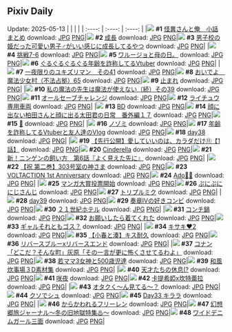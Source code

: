 ## Pixiv Daily
Update: 2025-05-13
|      |      |      |
| :----: | :----: | :----: |
|![](https://pixiv.microyu.workers.dev/c/240x480/img-master/img/2025/05/11/18/41/21/130295043_p0_master1200.jpg) **#1** [怪異さんと俺＿小話まとめ](https://www.pixiv.net/artworks/130295043) download: [JPG](https://pixiv.microyu.workers.dev/img-original/img/2025/05/11/18/41/21/130295043_p0.jpg) [PNG](https://pixiv.microyu.workers.dev/img-original/img/2025/05/11/18/41/21/130295043_p0.png)|![](https://pixiv.microyu.workers.dev/c/240x480/img-master/img/2025/05/11/00/07/48/130266987_p0_master1200.jpg) **#2** [成長](https://www.pixiv.net/artworks/130266987) download: [JPG](https://pixiv.microyu.workers.dev/img-original/img/2025/05/11/00/07/48/130266987_p0.jpg) [PNG](https://pixiv.microyu.workers.dev/img-original/img/2025/05/11/00/07/48/130266987_p0.png)|![](https://pixiv.microyu.workers.dev/c/240x480/img-master/img/2025/05/11/00/00/24/130266304_p0_master1200.jpg) **#3** [男子校の姫だった可愛い男子♂がいい感じに成長してるやつ](https://www.pixiv.net/artworks/130266304) download: [JPG](https://pixiv.microyu.workers.dev/img-original/img/2025/05/11/00/00/24/130266304_p0.jpg) [PNG](https://pixiv.microyu.workers.dev/img-original/img/2025/05/11/00/00/24/130266304_p0.png)|
|![](https://pixiv.microyu.workers.dev/c/240x480/img-master/img/2025/05/11/14/34/49/130286899_p0_master1200.jpg) **#4** [挑戦7-6](https://www.pixiv.net/artworks/130286899) download: [JPG](https://pixiv.microyu.workers.dev/img-original/img/2025/05/11/14/34/49/130286899_p0.jpg) [PNG](https://pixiv.microyu.workers.dev/img-original/img/2025/05/11/14/34/49/130286899_p0.png)|![](https://pixiv.microyu.workers.dev/c/240x480/img-master/img/2025/05/11/11/29/07/130281891_p0_master1200.jpg) **#5** [ワルージョと母の日。](https://www.pixiv.net/artworks/130281891) download: [JPG](https://pixiv.microyu.workers.dev/img-original/img/2025/05/11/11/29/07/130281891_p0.jpg) [PNG](https://pixiv.microyu.workers.dev/img-original/img/2025/05/11/11/29/07/130281891_p0.png)|![](https://pixiv.microyu.workers.dev/c/240x480/img-master/img/2025/05/11/21/11/51/130301389_p0_master1200.jpg) **#6** [ぐるぐるぐるぐる年齢を詐称してるVtuber](https://www.pixiv.net/artworks/130301389) download: [JPG](https://pixiv.microyu.workers.dev/img-original/img/2025/05/11/21/11/51/130301389_p0.jpg) [PNG](https://pixiv.microyu.workers.dev/img-original/img/2025/05/11/21/11/51/130301389_p0.png)|
|![](https://pixiv.microyu.workers.dev/c/240x480/img-master/img/2025/05/11/17/17/58/130291868_p0_master1200.jpg) **#7** [一夜限りのユキズリマン　その41](https://www.pixiv.net/artworks/130291868) download: [JPG](https://pixiv.microyu.workers.dev/img-original/img/2025/05/11/17/17/58/130291868_p0.jpg) [PNG](https://pixiv.microyu.workers.dev/img-original/img/2025/05/11/17/17/58/130291868_p0.png)|![](https://pixiv.microyu.workers.dev/c/240x480/img-master/img/2025/05/11/16/44/48/130290752_p0_master1200.jpg) **#8** [おいでよ　魔法少女村（不法占拠）65](https://www.pixiv.net/artworks/130290752) download: [JPG](https://pixiv.microyu.workers.dev/img-original/img/2025/05/11/16/44/48/130290752_p0.jpg) [PNG](https://pixiv.microyu.workers.dev/img-original/img/2025/05/11/16/44/48/130290752_p0.png)|![](https://pixiv.microyu.workers.dev/c/240x480/img-master/img/2025/05/12/00/00/20/130309613_p0_master1200.jpg) **#9** [止まれ](https://www.pixiv.net/artworks/130309613) download: [JPG](https://pixiv.microyu.workers.dev/img-original/img/2025/05/12/00/00/20/130309613_p0.jpg) [PNG](https://pixiv.microyu.workers.dev/img-original/img/2025/05/12/00/00/20/130309613_p0.png)|
|![](https://pixiv.microyu.workers.dev/c/240x480/img-master/img/2025/05/11/00/01/04/130266478_p0_master1200.jpg) **#10** [私の魔法の先生は魔法が使えない（続）その39](https://www.pixiv.net/artworks/130266478) download: [JPG](https://pixiv.microyu.workers.dev/img-original/img/2025/05/11/00/01/04/130266478_p0.jpg) [PNG](https://pixiv.microyu.workers.dev/img-original/img/2025/05/11/00/01/04/130266478_p0.png)|![](https://pixiv.microyu.workers.dev/c/240x480/img-master/img/2025/05/12/18/35/28/130331446_p0_master1200.jpg) **#11** [オールセーブチャレンジ](https://www.pixiv.net/artworks/130331446) download: [JPG](https://pixiv.microyu.workers.dev/img-original/img/2025/05/12/18/35/28/130331446_p0.jpg) [PNG](https://pixiv.microyu.workers.dev/img-original/img/2025/05/12/18/35/28/130331446_p0.png)|![](https://pixiv.microyu.workers.dev/c/240x480/img-master/img/2025/05/11/19/56/22/130297827_p0_master1200.jpg) **#12** [ライチュウ専用車両](https://www.pixiv.net/artworks/130297827) download: [JPG](https://pixiv.microyu.workers.dev/img-original/img/2025/05/11/19/56/22/130297827_p0.jpg) [PNG](https://pixiv.microyu.workers.dev/img-original/img/2025/05/11/19/56/22/130297827_p0.png)|
|![](https://pixiv.microyu.workers.dev/c/240x480/img-master/img/2025/05/11/00/00/03/130266138_p0_master1200.jpg) **#13** [BD](https://www.pixiv.net/artworks/130266138) download: [JPG](https://pixiv.microyu.workers.dev/img-original/img/2025/05/11/00/00/03/130266138_p0.jpg) [PNG](https://pixiv.microyu.workers.dev/img-original/img/2025/05/11/00/00/03/130266138_p0.png)|![](https://pixiv.microyu.workers.dev/c/240x480/img-master/img/2025/05/11/19/03/21/130295936_p0_master1200.jpg) **#14** [顔に出ない柏田さんと顔に出る太田君の日常　番外編１７](https://www.pixiv.net/artworks/130295936) download: [JPG](https://pixiv.microyu.workers.dev/img-original/img/2025/05/11/19/03/21/130295936_p0.jpg) [PNG](https://pixiv.microyu.workers.dev/img-original/img/2025/05/11/19/03/21/130295936_p0.png)|![](https://pixiv.microyu.workers.dev/c/240x480/img-master/img/2025/05/12/00/13/34/130310572_p0_master1200.jpg) **#15** [🪽](https://www.pixiv.net/artworks/130310572) download: [JPG](https://pixiv.microyu.workers.dev/img-original/img/2025/05/12/00/13/34/130310572_p0.jpg) [PNG](https://pixiv.microyu.workers.dev/img-original/img/2025/05/12/00/13/34/130310572_p0.png)|
|![](https://pixiv.microyu.workers.dev/c/240x480/img-master/img/2025/05/11/03/49/21/130273667_p0_master1200.jpg) **#16** [ノゾミ](https://www.pixiv.net/artworks/130273667) download: [JPG](https://pixiv.microyu.workers.dev/img-original/img/2025/05/11/03/49/21/130273667_p0.jpg) [PNG](https://pixiv.microyu.workers.dev/img-original/img/2025/05/11/03/49/21/130273667_p0.png)|![](https://pixiv.microyu.workers.dev/c/240x480/img-master/img/2025/05/12/21/23/48/130337402_p0_master1200.jpg) **#17** [年齢を詐称してるVtuberと友人達のVlog](https://www.pixiv.net/artworks/130337402) download: [JPG](https://pixiv.microyu.workers.dev/img-original/img/2025/05/12/21/23/48/130337402_p0.jpg) [PNG](https://pixiv.microyu.workers.dev/img-original/img/2025/05/12/21/23/48/130337402_p0.png)|![](https://pixiv.microyu.workers.dev/c/240x480/img-master/img/2025/05/11/02/04/48/130271443_p0_master1200.jpg) **#18** [day38](https://www.pixiv.net/artworks/130271443) download: [JPG](https://pixiv.microyu.workers.dev/img-original/img/2025/05/11/02/04/48/130271443_p0.jpg) [PNG](https://pixiv.microyu.workers.dev/img-original/img/2025/05/11/02/04/48/130271443_p0.png)|
|![](https://pixiv.microyu.workers.dev/c/240x480/img-master/img/2025/05/12/20/00/42/130334235_p0_master1200.jpg) **#19** [【先行公開】愛していいのは、カラダだけ⑪【1話】](https://www.pixiv.net/artworks/130334235) download: [JPG](https://pixiv.microyu.workers.dev/img-original/img/2025/05/12/20/00/42/130334235_p0.jpg) [PNG](https://pixiv.microyu.workers.dev/img-original/img/2025/05/12/20/00/42/130334235_p0.png)|![](https://pixiv.microyu.workers.dev/c/240x480/img-master/img/2025/05/11/16/31/55/130290377_p0_master1200.jpg) **#20** [Cinderella](https://www.pixiv.net/artworks/130290377) download: [JPG](https://pixiv.microyu.workers.dev/img-original/img/2025/05/11/16/31/55/130290377_p0.jpg) [PNG](https://pixiv.microyu.workers.dev/img-original/img/2025/05/11/16/31/55/130290377_p0.png)|![](https://pixiv.microyu.workers.dev/c/240x480/img-master/img/2025/05/12/11/08/40/130322367_p0_master1200.jpg) **#21** [新！ニンゲンの飼い方　第6話『よく見えた先に』](https://www.pixiv.net/artworks/130322367) download: [JPG](https://pixiv.microyu.workers.dev/img-original/img/2025/05/12/11/08/40/130322367_p0.jpg) [PNG](https://pixiv.microyu.workers.dev/img-original/img/2025/05/12/11/08/40/130322367_p0.png)|
|![](https://pixiv.microyu.workers.dev/c/240x480/img-master/img/2025/05/11/16/02/34/130289513_p0_master1200.jpg) **#22** [【祝 第二巻】303号室の神さま](https://www.pixiv.net/artworks/130289513) download: [JPG](https://pixiv.microyu.workers.dev/img-original/img/2025/05/11/16/02/34/130289513_p0.jpg) [PNG](https://pixiv.microyu.workers.dev/img-original/img/2025/05/11/16/02/34/130289513_p0.png)|![](https://pixiv.microyu.workers.dev/c/240x480/img-master/img/2025/05/12/00/00/02/130309476_p0_master1200.jpg) **#23** [VOLTACTION 1st Anniversary](https://www.pixiv.net/artworks/130309476) download: [JPG](https://pixiv.microyu.workers.dev/img-original/img/2025/05/12/00/00/02/130309476_p0.jpg) [PNG](https://pixiv.microyu.workers.dev/img-original/img/2025/05/12/00/00/02/130309476_p0.png)|![](https://pixiv.microyu.workers.dev/c/240x480/img-master/img/2025/05/12/01/03/10/130312582_p0_master1200.jpg) **#24** [Ado🥀💙](https://www.pixiv.net/artworks/130312582) download: [JPG](https://pixiv.microyu.workers.dev/img-original/img/2025/05/12/01/03/10/130312582_p0.jpg) [PNG](https://pixiv.microyu.workers.dev/img-original/img/2025/05/12/01/03/10/130312582_p0.png)|
|![](https://pixiv.microyu.workers.dev/c/240x480/img-master/img/2025/05/11/15/44/15/130288897_p0_master1200.jpg) **#25** [マンガ大賞投票開始](https://www.pixiv.net/artworks/130288897) download: [JPG](https://pixiv.microyu.workers.dev/img-original/img/2025/05/11/15/44/15/130288897_p0.jpg) [PNG](https://pixiv.microyu.workers.dev/img-original/img/2025/05/11/15/44/15/130288897_p0.png)|![](https://pixiv.microyu.workers.dev/c/240x480/img-master/img/2025/05/11/17/07/49/130291550_p0_master1200.jpg) **#26** [ぷにぷににじさんじ](https://www.pixiv.net/artworks/130291550) download: [JPG](https://pixiv.microyu.workers.dev/img-original/img/2025/05/11/17/07/49/130291550_p0.jpg) [PNG](https://pixiv.microyu.workers.dev/img-original/img/2025/05/11/17/07/49/130291550_p0.png)|![](https://pixiv.microyu.workers.dev/c/240x480/img-master/img/2025/05/11/00/00/27/130266319_p0_master1200.jpg) **#27** [トリプルミク](https://www.pixiv.net/artworks/130266319) download: [JPG](https://pixiv.microyu.workers.dev/img-original/img/2025/05/11/00/00/27/130266319_p0.jpg) [PNG](https://pixiv.microyu.workers.dev/img-original/img/2025/05/11/00/00/27/130266319_p0.png)|
|![](https://pixiv.microyu.workers.dev/c/240x480/img-master/img/2025/05/12/00/58/47/130312342_p0_master1200.jpg) **#28** [day39](https://www.pixiv.net/artworks/130312342) download: [JPG](https://pixiv.microyu.workers.dev/img-original/img/2025/05/12/00/58/47/130312342_p0.jpg) [PNG](https://pixiv.microyu.workers.dev/img-original/img/2025/05/12/00/58/47/130312342_p0.png)|![](https://pixiv.microyu.workers.dev/c/240x480/img-master/img/2025/05/11/21/47/22/130302927_p0_master1200.jpg) **#29** [奏章IVの好きコンビ](https://www.pixiv.net/artworks/130302927) download: [JPG](https://pixiv.microyu.workers.dev/img-original/img/2025/05/11/21/47/22/130302927_p0.jpg) [PNG](https://pixiv.microyu.workers.dev/img-original/img/2025/05/11/21/47/22/130302927_p0.png)|![](https://pixiv.microyu.workers.dev/c/240x480/img-master/img/2025/05/12/00/44/49/130311878_p0_master1200.jpg) **#30** [２１世紀ホテル](https://www.pixiv.net/artworks/130311878) download: [JPG](https://pixiv.microyu.workers.dev/img-original/img/2025/05/12/00/44/49/130311878_p0.jpg) [PNG](https://pixiv.microyu.workers.dev/img-original/img/2025/05/12/00/44/49/130311878_p0.png)|
|![](https://pixiv.microyu.workers.dev/c/240x480/img-master/img/2025/05/11/00/00/23/130266295_p0_master1200.jpg) **#31** [コンチ鍋](https://www.pixiv.net/artworks/130266295) download: [JPG](https://pixiv.microyu.workers.dev/img-original/img/2025/05/11/00/00/23/130266295_p0.jpg) [PNG](https://pixiv.microyu.workers.dev/img-original/img/2025/05/11/00/00/23/130266295_p0.png)|![](https://pixiv.microyu.workers.dev/c/240x480/img-master/img/2025/05/12/17/09/40/130329036_p0_master1200.jpg) **#32** [お願いしたら着てくれた](https://www.pixiv.net/artworks/130329036) download: [JPG](https://pixiv.microyu.workers.dev/img-original/img/2025/05/12/17/09/40/130329036_p0.jpg) [PNG](https://pixiv.microyu.workers.dev/img-original/img/2025/05/12/17/09/40/130329036_p0.png)|![](https://pixiv.microyu.workers.dev/c/240x480/img-master/img/2025/05/12/00/00/24/130309644_p0_master1200.jpg) **#33** [ギャルそれともゴス？](https://www.pixiv.net/artworks/130309644) download: [JPG](https://pixiv.microyu.workers.dev/img-original/img/2025/05/12/00/00/24/130309644_p0.jpg) [PNG](https://pixiv.microyu.workers.dev/img-original/img/2025/05/12/00/00/24/130309644_p0.png)|
|![](https://pixiv.microyu.workers.dev/c/240x480/img-master/img/2025/05/11/12/59/10/130284323_p0_master1200.jpg) **#34** [キサキ❤2](https://www.pixiv.net/artworks/130284323) download: [JPG](https://pixiv.microyu.workers.dev/img-original/img/2025/05/11/12/59/10/130284323_p0.jpg) [PNG](https://pixiv.microyu.workers.dev/img-original/img/2025/05/11/12/59/10/130284323_p0.png)|![](https://pixiv.microyu.workers.dev/c/240x480/img-master/img/2025/05/11/20/30/44/130299457_p0_master1200.jpg) **#35** [【小春と湊】キス耐久](https://www.pixiv.net/artworks/130299457) download: [JPG](https://pixiv.microyu.workers.dev/img-original/img/2025/05/11/20/30/44/130299457_p0.jpg) [PNG](https://pixiv.microyu.workers.dev/img-original/img/2025/05/11/20/30/44/130299457_p0.png)|![](https://pixiv.microyu.workers.dev/c/240x480/img-master/img/2025/05/12/00/00/28/130309671_p0_master1200.jpg) **#36** [リバースブルーxリバースエンド](https://www.pixiv.net/artworks/130309671) download: [JPG](https://pixiv.microyu.workers.dev/img-original/img/2025/05/12/00/00/28/130309671_p0.jpg) [PNG](https://pixiv.microyu.workers.dev/img-original/img/2025/05/12/00/00/28/130309671_p0.png)|
|![](https://pixiv.microyu.workers.dev/c/240x480/img-master/img/2025/05/11/18/44/48/130295152_p0_master1200.jpg) **#37** [コナン「どこだ？そんな町」灰原「その一言が更に怖くさせてるわよ」](https://www.pixiv.net/artworks/130295152) download: [JPG](https://pixiv.microyu.workers.dev/img-original/img/2025/05/11/18/44/48/130295152_p0.jpg) [PNG](https://pixiv.microyu.workers.dev/img-original/img/2025/05/11/18/44/48/130295152_p0.png)|![](https://pixiv.microyu.workers.dev/c/240x480/img-master/img/2025/05/11/03/39/08/130273504_p0_master1200.jpg) **#38** [若ママ3女神と500歳児達](https://www.pixiv.net/artworks/130273504) download: [JPG](https://pixiv.microyu.workers.dev/img-original/img/2025/05/11/03/39/08/130273504_p0.jpg) [PNG](https://pixiv.microyu.workers.dev/img-original/img/2025/05/11/03/39/08/130273504_p0.png)|![](https://pixiv.microyu.workers.dev/c/240x480/img-master/img/2025/05/11/06/00/21/130275487_p0_master1200.jpg) **#39** [和風炊事場３D素材集](https://www.pixiv.net/artworks/130275487) download: [JPG](https://pixiv.microyu.workers.dev/img-original/img/2025/05/11/06/00/21/130275487_p0.jpg) [PNG](https://pixiv.microyu.workers.dev/img-original/img/2025/05/11/06/00/21/130275487_p0.png)|
|![](https://pixiv.microyu.workers.dev/c/240x480/img-master/img/2025/05/11/19/33/23/130297009_p0_master1200.jpg) **#40** [天才たちの休息(?](https://www.pixiv.net/artworks/130297009) download: [JPG](https://pixiv.microyu.workers.dev/img-original/img/2025/05/11/19/33/23/130297009_p0.jpg) [PNG](https://pixiv.microyu.workers.dev/img-original/img/2025/05/11/19/33/23/130297009_p0.png)|![](https://pixiv.microyu.workers.dev/c/240x480/img-master/img/2025/05/11/00/25/46/130267786_p0_master1200.jpg) **#41** [咲夜](https://www.pixiv.net/artworks/130267786) download: [JPG](https://pixiv.microyu.workers.dev/img-original/img/2025/05/11/00/25/46/130267786_p0.jpg) [PNG](https://pixiv.microyu.workers.dev/img-original/img/2025/05/11/00/25/46/130267786_p0.png)|![](https://pixiv.microyu.workers.dev/c/240x480/img-master/img/2025/05/12/18/00/07/130330225_p0_master1200.jpg) **#42** [卡提希婭x坎特蕾拉](https://www.pixiv.net/artworks/130330225) download: [JPG](https://pixiv.microyu.workers.dev/img-original/img/2025/05/12/18/00/07/130330225_p0.jpg) [PNG](https://pixiv.microyu.workers.dev/img-original/img/2025/05/12/18/00/07/130330225_p0.png)|
|![](https://pixiv.microyu.workers.dev/c/240x480/img-master/img/2025/05/12/13/01/54/130324536_p0_master1200.jpg) **#43** [オタクく〜ん見てる〜？](https://www.pixiv.net/artworks/130324536) download: [JPG](https://pixiv.microyu.workers.dev/img-original/img/2025/05/12/13/01/54/130324536_p0.jpg) [PNG](https://pixiv.microyu.workers.dev/img-original/img/2025/05/12/13/01/54/130324536_p0.png)|![](https://pixiv.microyu.workers.dev/c/240x480/img-master/img/2025/05/11/18/47/25/130295243_p0_master1200.jpg) **#44** [クソでシュ](https://www.pixiv.net/artworks/130295243) download: [JPG](https://pixiv.microyu.workers.dev/img-original/img/2025/05/11/18/47/25/130295243_p0.jpg) [PNG](https://pixiv.microyu.workers.dev/img-original/img/2025/05/11/18/47/25/130295243_p0.png)|![](https://pixiv.microyu.workers.dev/c/240x480/img-master/img/2025/05/12/00/53/39/130312182_p0_master1200.jpg) **#45** [Day33 キララ](https://www.pixiv.net/artworks/130312182) download: [JPG](https://pixiv.microyu.workers.dev/img-original/img/2025/05/12/00/53/39/130312182_p0.jpg) [PNG](https://pixiv.microyu.workers.dev/img-original/img/2025/05/12/00/53/39/130312182_p0.png)|
|![](https://pixiv.microyu.workers.dev/c/240x480/img-master/img/2025/05/12/00/00/22/130309636_p0_master1200.jpg) **#46** [からかわれるフリーレン](https://www.pixiv.net/artworks/130309636) download: [JPG](https://pixiv.microyu.workers.dev/img-original/img/2025/05/12/00/00/22/130309636_p0.jpg) [PNG](https://pixiv.microyu.workers.dev/img-original/img/2025/05/12/00/00/22/130309636_p0.png)|![](https://pixiv.microyu.workers.dev/c/240x480/img-master/img/2025/05/12/16/20/47/130328024_p0_master1200.jpg) **#47** [幻想郷旅ジャーナル～冬の旧地獄特集♨～](https://www.pixiv.net/artworks/130328024) download: [JPG](https://pixiv.microyu.workers.dev/img-original/img/2025/05/12/16/20/47/130328024_p0.jpg) [PNG](https://pixiv.microyu.workers.dev/img-original/img/2025/05/12/16/20/47/130328024_p0.png)|![](https://pixiv.microyu.workers.dev/c/240x480/img-master/img/2025/05/11/19/48/36/130297548_p0_master1200.jpg) **#48** [ワイドデニムガール三面](https://www.pixiv.net/artworks/130297548) download: [JPG](https://pixiv.microyu.workers.dev/img-original/img/2025/05/11/19/48/36/130297548_p0.jpg) [PNG](https://pixiv.microyu.workers.dev/img-original/img/2025/05/11/19/48/36/130297548_p0.png)|
